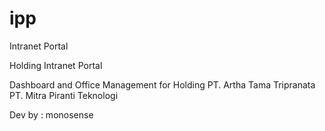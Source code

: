 # ipp
Intranet Portal

Holding Intranet Portal 

Dashboard and Office Management for 
Holding
PT. Artha Tama Tripranata
PT. Mitra Piranti Teknologi


Dev by : monosense
